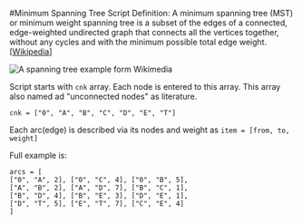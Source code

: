 #Minimum Spanning Tree Script
Definition: A minimum spanning tree (MST) or minimum weight spanning tree is a subset of the edges of a connected, edge-weighted undirected graph that connects all the vertices together, without any cycles and with the minimum possible total edge weight.[[Wikipedia](https://en.wikipedia.org/wiki/Minimum_spanning_tree)]

![A spanning tree example form Wikimedia](https://upload.wikimedia.org/wikipedia/commons/thumb/d/d2/Minimum_spanning_tree.svg/350px-Minimum_spanning_tree.svg.png)

Script starts with ```cnk``` array. Each node is entered to this array. This array also named ad "unconnected nodes" as literature.

```
cnk = ["0", "A", "B", "C", "D", "E", "T"]
```

Each arc(edge) is described via its nodes and weight as ```item = [from, to, weight]```

Full example is:

```
arcs = [
["0", "A", 2], ["0", "C", 4], ["0", "B", 5],
["A", "B", 2], ["A", "D", 7], ["B", "C", 1],
["B", "D", 4], ["B", "E", 3], ["D", "E", 1],
["D", "T", 5], ["E", "T", 7], ["C", "E", 4]
]
```

